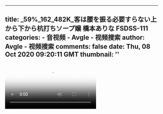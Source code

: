 
---
title: _59%_162_482K_客は腰を振る必要すらない上から下から杭打ちソープ嬢 橋本ありな FSDSS-111
categories: 
    - 音视频
    - Avgle - 视频搜索
author: Avgle - 视频搜索
comments: false
date: Thu, 08 Oct 2020 09:20:11 GMT
thumbnail: ''
---

<div>   
<video controls loop poster="https://static-clst.avgle.com/videos/tmb13/441293/1.jpg" src="https://static-clst.avgle.com/videos/tmb13/441293/preview.mp4"></video>  
</div>
            